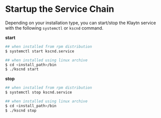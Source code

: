 # Startup the Service Chain <a id="startup-the-service-chain"></a>

Depending on your installation type, you can start/stop the Klaytn service with the following `systemctl`  or `kscnd` command.

**start**

```bash
## when installed from rpm distribution 
$ systemctl start kscnd.service

## when installed using linux archive
$ cd <install_path>/bin
$ ./kscnd start
```

**stop**

```bash
## when installed from rpm distribution 
$ systemctl stop kscnd.service

## when installed using linux archive
$ cd <install_path>/bin
$ ./kscnd stop
```


